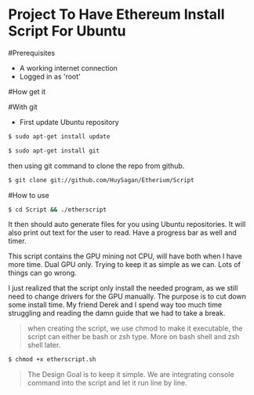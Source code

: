 # Project To Have Ethereum Install Script For Ubuntu


#Prerequisites
- A working internet connection
- Logged in as 'root' 

#How get it

#With git
  - First update Ubuntu repository
  ```sh
  $ sudo apt-get install update
  ```
  
  ```sh 
  $ sudo apt-get install git
  ```
  then using git command to clone the repo from github.
  ```sh
  $ git clone git://github.com/HuySagan/Etherium/Script
```
#How to use 
```sh
$ cd Script && ./etherscript
```
It then should auto generate files for you using Ubuntu repositories. It will also print out text for the user to read. Have a progress bar as well and timer.

This script contains the GPU mining not CPU, will have both when I have more time. Dual GPU only. Trying to keep it as simple as we can. Lots of things can go wrong.

I just realized that the script only install the needed program, as we still need to change drivers for the GPU
manually. The purpose is to cut down some install time.
My friend Derek and I spend way too much time struggling and reading the damn guide that we had to take a break.




> when creating the script, we use chmod to make it executable, the script can either be bash or zsh type.
More on bash shell and zsh shell later.
```sh
$ chmod +x etherscript.sh
```




> The Design Goal is to keep it simple. We are integrating console command into the script and let it run line by line.











